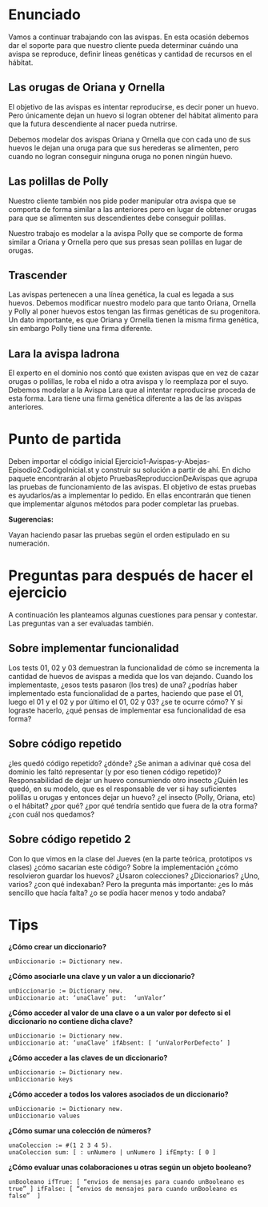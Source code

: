 # Enunciado

Vamos a continuar trabajando con las avispas. En esta ocasión debemos dar el soporte para que nuestro cliente pueda determinar cuándo una avispa se reproduce, definir líneas genéticas y cantidad de recursos en el hábitat.

## Las orugas de Oriana y Ornella
El objetivo de las avispas es intentar reproducirse, es decir poner un huevo. Pero únicamente dejan un huevo si logran obtener del hábitat alimento para que la futura descendiente al nacer pueda nutrirse. 
 
Debemos modelar dos avispas Oriana y Ornella que con cada uno de sus huevos le dejan una oruga para que sus herederas se alimenten, pero cuando no logran conseguir ninguna oruga no ponen ningún huevo.

## Las polillas de Polly

Nuestro cliente también nos pide poder manipular otra avispa que se comporta de forma similar a las anteriores pero en lugar de obtener orugas para que se alimenten sus descendientes debe conseguir polillas. 

Nuestro trabajo es modelar a la avispa Polly que se comporte de forma similar a Oriana y Ornella pero que sus presas sean polillas en lugar de orugas.

## Trascender 

Las avispas pertenecen a una línea genética, la cual es legada a sus huevos. Debemos modificar nuestro modelo para que tanto Oriana, Ornella y Polly al poner huevos estos tengan las firmas genéticas de su progenitora. Un dato importante, es que Oriana y Ornella tienen la misma firma genética, sin embargo Polly tiene una firma diferente.

## Lara la avispa ladrona

El experto en el dominio nos contó que existen avispas que en vez de cazar orugas o polillas, le roba el nido a otra avispa y lo reemplaza por el suyo. Debemos modelar a la Avispa Lara que al intentar reproducirse proceda de esta forma. Lara tiene una firma genética diferente a las de las avispas anteriores.

# Punto de partida

Deben importar el código inicial Ejercicio1-Avispas-y-Abejas-Episodio2.CodigoInicial.st y construir su solución a partir de ahí. En dicho paquete encontrarán al objeto PruebasReproduccionDeAvispas que agrupa las pruebas de funcionamiento de las avispas. El objetivo de estas pruebas es ayudarlos/as a implementar lo pedido. En ellas encontrarán que tienen que implementar algunos métodos para poder completar las pruebas.

**Sugerencias:** 

Vayan haciendo pasar las pruebas según el orden estipulado en su numeración. 

# Preguntas para después de hacer el ejercicio

A continuación les planteamos algunas cuestiones para pensar y contestar.
Las preguntas van a ser evaluadas también.

## Sobre implementar funcionalidad

 Los tests 01, 02 y 03 demuestran la funcionalidad de cómo se incrementa la cantidad de huevos de avispas a medida que los van dejando. Cuando los implementaste, ¿esos tests pasaron (los tres) de una?
¿podrías haber implementado esta funcionalidad de a partes, haciendo que pase el 01, luego el 01 y el 02 y por último el 01, 02 y 03? ¿se te ocurre cómo?
Y si lograste hacerlo, ¿qué pensas de implementar esa funcionalidad de esa forma?

## Sobre código repetido

¿les quedó código repetido? ¿dónde? ¿Se animan a adivinar qué cosa del dominio les faltó representar (y por eso tienen código repetido)?
Responsabilidad de dejar un huevo consumiendo otro insecto
¿Quién les quedó, en su modelo, que es el responsable de ver si hay suficientes polillas u orugas y entonces dejar un huevo? ¿el insecto (Polly, Oriana, etc) o el hábitat?
¿por qué? ¿por qué tendría sentido que fuera de la otra forma? ¿con cuál nos quedamos?

## Sobre código repetido 2

Con lo que vimos en la clase del Jueves (en la parte teórica, prototipos vs clases) ¿cómo sacarían este código?
Sobre la implementación
¿cómo resolvieron guardar los huevos?
¿Usaron colecciones? ¿Diccionarios? ¿Uno, varios? ¿con qué indexaban?
Pero la pregunta más importante:
¿es lo más sencillo que hacía falta? ¿o se podía hacer menos y todo andaba?


# Tips

**¿Cómo crear un diccionario?**

```smalltalk
unDiccionario := Dictionary new.
```

**¿Cómo asociarle una clave y un valor a un diccionario?**

```smalltalk
unDiccionario := Dictionary new.
unDiccionario at: ‘unaClave’ put:  ‘unValor’
```

**¿Cómo acceder al valor de una clave o a un valor por defecto si el diccionario no contiene dicha clave?**

```smalltalk
unDiccionario := Dictionary new.
unDiccionario at: ‘unaClave’ ifAbsent: [ ‘unValorPorDefecto’ ]
```

**¿Cómo acceder a las claves de un diccionario?**

```smalltalk
unDiccionario := Dictionary new.
unDiccionario keys
```
 
**¿Cómo acceder a todos los valores asociados de un diccionario?**

```smalltalk
unDiccionario := Dictionary new.
unDiccionario values
```
**¿Cómo sumar una colección de números?**

```smalltalk
unaColeccion := #(1 2 3 4 5).
unaColeccion sum: [ : unNumero | unNumero ] ifEmpty: [ 0 ]
```
 
**¿Cómo evaluar unas colaboraciones u otras según un objeto booleano?**

```smalltalk
unBooleano ifTrue: [ “envios de mensajes para cuando unBooleano es true” ] ifFalse: [ “envios de mensajes para cuando unBooleano es false”  ]
```
